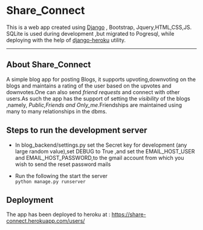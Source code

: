 # Share_Connect

This is a web app created using <a href="https://www.djangoproject.com/">Django</a> , Bootstrap, Jquery,HTML,CSS,JS.
SQLite is used during development ,but migrated to Pogresql, while deploying with the help of <a href="https://pypi.org/project/django-heroku/">django-heroku</a> utility.
<hr>

## About Share_Connect
A simple blog app for posting Blogs, it supports upvoting,downvoting on the blogs and maintains a rating of the user
based on the upvotes and downvotes.One can also send <i>friend requests</i> and connect with other users.As such the app
has the support of setting the <i>visibility</i> of the blogs ,namely, <i>Public,Friends and Only_me</i>.Friendships
are maintained using many to many relationships in the dbms.

## Steps to run the development server

- In blog_backend/settings.py set the Secret key for development (any large random value),set DEBUG to True ,and set the EMAIL_HOST_USER and EMAIL_HOST_PASSWORD,to the gmail account from which you wish to send the reset password mails
  
- Run the following the start the server    
`python manage.py runserver`


## Deployment
The app has been deployed to heroku at : https://share-connect.herokuapp.com/users/
